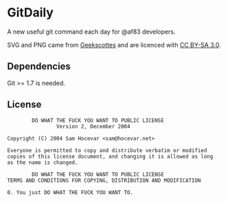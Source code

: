# GitDaily

A new useful git command each day for @af83 developers.

SVG and PNG came from [Geekscottes](http://www.nojhan.net/geekscottes/) and are licenced with [CC BY-SA 3.0](http://creativecommons.org/licenses/by-sa/3.0/).

## Dependencies

Git >= 1.7 is needed.

## License

            DO WHAT THE FUCK YOU WANT TO PUBLIC LICENSE
                    Version 2, December 2004

    Copyright (C) 2004 Sam Hocevar <sam@hocevar.net>

    Everyone is permitted to copy and distribute verbatim or modified
    copies of this license document, and changing it is allowed as long
    as the name is changed.

            DO WHAT THE FUCK YOU WANT TO PUBLIC LICENSE
    TERMS AND CONDITIONS FOR COPYING, DISTRIBUTION AND MODIFICATION

    0. You just DO WHAT THE FUCK YOU WANT TO.
